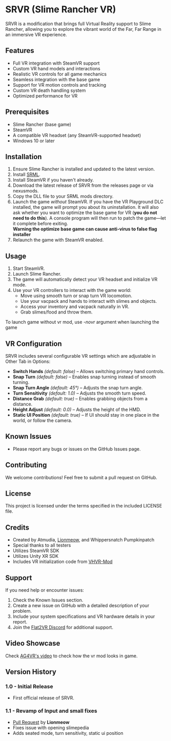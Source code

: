 # SRVR (Slime Rancher VR)

SRVR is a modification that brings full Virtual Reality support to Slime Rancher, allowing you to explore the vibrant world of the Far, Far Range in an immersive VR experience.

## Features

- Full VR integration with SteamVR support
- Custom VR hand models and interactions
- Realistic VR controls for all game mechanics
- Seamless integration with the base game
- Support for VR motion controls and tracking
- Custom VR death handling system
- Optimized performance for VR

## Prerequisites

- Slime Rancher (base game)
- SteamVR
- A compatible VR headset (any SteamVR-supported headset)
- Windows 10 or later

## Installation

1. Ensure Slime Rancher is installed and updated to the latest version.
2. Install [SRML](https://github.com/SlimeRancherModding/SRML).
3. Install SteamVR if you haven't already.
4. Download the latest release of SRVR from the releases page or via nexusmods.
5. Copy the DLL file to your SRML mods directory.
6. Launch the game *without* SteamVR. If you have the VR Playground DLC installed, the game will prompt you about its uninstallation. It will also ask whether you want to optimize the base game for VR (**you do not need to do this**). A console program will then run to patch the game—let it complete before exiting.
   <br>**Warning the optimize base game can cause anti-virus to false flag installer**
7. Relaunch the game with SteamVR enabled.

## Usage

1. Start SteamVR.
2. Launch Slime Rancher.
3. The game will automatically detect your VR headset and initialize VR mode.
4. Use your VR controllers to interact with the game world:
   - Move using smooth turn or snap turn VR locomotion.
   - Use your vacpack and hands to interact with slimes and objects.
   - Access your inventory and vacpack naturally in VR.
   - Grab slimes/food and throw them.

To launch game without vr mod, use *-novr* argument when launching the game

## VR Configuration

SRVR includes several configurable VR settings which are adjustable in Other Tab in Options:

- **Switch Hands** *(default: false)* – Allows switching primary hand controls.
- **Snap Turn** *(default: false)* – Enables snap turning instead of smooth turning.
- **Snap Turn Angle** *(default: 45°)* – Adjusts the snap turn angle.
- **Turn Sensitivity** *(default: 1.0)* – Adjusts the smooth turn speed.
- **Distance Grab** *(default: true)* – Enables grabbing objects from a distance.
- **Height Adjust** *(default: 0.0)* – Adjusts the height of the HMD.
- **Static UI Position** *(default: true)* – If UI should stay in one place in the world, or follow the camera.

## Known Issues

- Please report any bugs or issues on the GitHub Issues page.

## Contributing

We welcome contributions! Feel free to submit a pull request on GitHub.

## License

This project is licensed under the terms specified in the included LICENSE file.

## Credits

- Created by Atmudia, [Lionmeow](https://github.com/Lionmeow), and Whippersnatch Pumpkinpatch
- Special thanks to all testers
- Utilizes SteamVR SDK
- Utilizes Unity XR SDK
- Includes VR initialization code from [VHVR-Mod](https://github.com/brandonmousseau/vhvr-mod)

## Support

If you need help or encounter issues:
1. Check the Known Issues section.
2. Create a new issue on GitHub with a detailed description of your problem.
3. Include your system specifications and VR hardware details in your report.
4. Join the [Flat2VR Discord](http://flat2vr.com/) for additional support.

## Video Showcase
Check [AG4VR's video](https://www.youtube.com/watch?v=9egH_BYz-pU) to check how the vr mod looks in game.

## Version History

### 1.0 - Initial Release
- First official release of SRVR.
### 1.1 - Revamp of Input and small fixes
- [Pull Request](https://github.com/Atmudia/SRVR/pull/15) by **Lionmeow**
- Fixes issue with opening slimepedia
- Adds seated mode, turn sensitivity, static ui position


